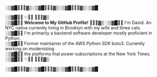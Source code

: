 ░▒▓█🎉✨💫▓▒░▒▓█🎉✨💫▓▒░▒▓█🎉✨💫▓▒░▒▓█

░▒▓█🎉✨    ✨💫🎉                                🎉✨💫▓▒  
░▒▓█🎉✨   **Welcome to My GitHub Profile!**  🎉✨💫▓▒
░▒▓█🎉✨ I'm David. An NYC native currently living in Brooklyn with my wife and three cats.  
░▒▓█🎉✨ I'm primarily a backend software developer mostly proficient in Python.  
░▒▓█🎉✨ Former maintainer of the AWS Python SDK boto3. Currently working on modernizing  
░▒▓█🎉✨ the platforms that power subscriptions at the New York Times.  
░▒▓█🎉✨    ✨💫🎉                                🎉✨💫▓▒

░▒▓█🎉✨💫▓▒░▒▓█🎉✨💫▓▒░▒▓█🎉✨💫▓▒░▒▓█
